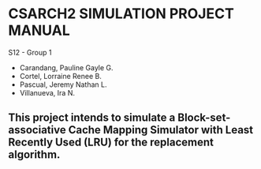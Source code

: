 # CSARCH2 SIMULATION PROJECT MANUAL
S12 - Group 1
- Carandang, Pauline Gayle G.
- Cortel, Lorraine Renee B.
- Pascual, Jeremy Nathan L.
- Villanueva, Ira N.

## This project intends to simulate a Block-set-associative Cache Mapping Simulator with Least Recently Used (LRU) for the replacement algorithm.

